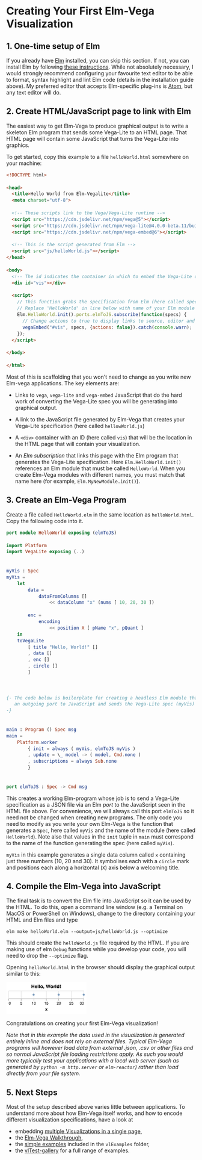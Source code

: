# Creating Your First Elm-Vega Visualization

## 1. One-time setup of Elm

If you already have [Elm](http://elm-lang.org) installed, you can skip this section.
If not, you can install Elm by following [these instructions](https://guide.elm-lang.org/install.html).
While not absolutely necessary, I would strongly recommend configuring your favourite text editor to be able to format, syntax highlight and lint Elm code (details in the installation guide above).
My preferred editor that accepts Elm-specific plug-ins is [Atom](https://atom.io), but any text editor will do.

## 2. Create HTML/JavaScript page to link with Elm

The easiest way to get Elm-Vega to produce graphical output is to write a skeleton Elm program that sends some Vega-Lite to an HTML page.
That HTML page will contain some JavaScript that turns the Vega-Lite into graphics.

To get started, copy this example to a file `helloWorld.html` somewhere on your machine:

```html
<!DOCTYPE html>

<head>
  <title>Hello World from Elm-Vegalite</title>
  <meta charset="utf-8">

  <!-- These scripts link to the Vega/Vega-Lite runtime -->
  <script src="https://cdn.jsdelivr.net/npm/vega@5"></script>
  <script src="https://cdn.jsdelivr.net/npm/vega-lite@4.0.0-beta.11/build/vega-lite.min.js"></script>
  <script src="https://cdn.jsdelivr.net/npm/vega-embed@6"></script>

  <!-- This is the script generated from Elm -->
  <script src="js/helloWorld.js"></script>
</head>

<body>
  <!-- The id indicates the container in which to embed the Vega-Lite output. -->
  <div id="vis"></div>

  <script>
    // This function grabs the specification from Elm (here called specs).
    // Replace 'HelloWorld' in line below with name of your Elm module when you write your own.
    Elm.HelloWorld.init().ports.elmToJS.subscribe(function(specs) {
      // Change actions to true to display links to source, editor and image.
      vegaEmbed("#vis", specs, {actions: false}).catch(console.warn);
    });
  </script>

</body>

</html>
```

Most of this is scaffolding that you won't need to change as you write new Elm-vega applications.
The key elements are:

- Links to `vega`, `vega-lite` and `vega-embed` JavaScript that do the hard work of converting the Vega-Lite spec you will be generating into graphical output.

- A link to the JavaScript file generated by Elm-Vega that creates your Vega-Lite specification (here called `hellowWorld.js`)

- A `<div>` container with an ID (here called `vis`) that will be the location in the HTML page that will contain your visualization.

- An _Elm subscription_ that links this page with the Elm program that generates the Vega-Lite specification.
  Here `Elm.HelloWorld.init()` references an Elm module that must be called `HelloWorld`.
  When you create Elm-Vega modules with different names, you must match that name here (for example, `Elm.MyNewModule.init()`).

## 3. Create an Elm-Vega Program

Create a file called `HelloWorld.elm` in the same location as `helloWorld.html`.
Copy the following code into it.

```elm
port module HelloWorld exposing (elmToJS)

import Platform
import VegaLite exposing (..)


myVis : Spec
myVis =
    let
        data =
            dataFromColumns []
                << dataColumn "x" (nums [ 10, 20, 30 ])

        enc =
            encoding
                << position X [ pName "x", pQuant ]
    in
    toVegaLite
        [ title "Hello, World!" []
        , data []
        , enc []
        , circle []
        ]



{- The code below is boilerplate for creating a headless Elm module that opens
   an outgoing port to JavaScript and sends the Vega-Lite spec (myVis) to it.
-}


main : Program () Spec msg
main =
    Platform.worker
        { init = always ( myVis, elmToJS myVis )
        , update = \_ model -> ( model, Cmd.none )
        , subscriptions = always Sub.none
        }


port elmToJS : Spec -> Cmd msg
```

This creates a working Elm-program whose job is to send a Vega-Lite specification as a JSON file via an Elm _port_ to the JavaScript seen in the HTML file above.
For convenience, we will always call this port `elmToJS` so it need not be changed when creating new programs.
The only code you need to modify as you write your own Elm-Vega is the function that generates a `Spec`, here called `myVis` and the name of the module (here called `HelloWorld`).
Note also that values in the `init` tuple in `main` must correspond to the name of the function generating the spec (here called `myVis`).

`myVis` in this example generates a single data column called `x` containing just three numbers (10, 20 and 30).
It symbolises each with a `circle` mark and positions each along a horizontal (`X`) axis below a welcoming title.

## 4. Compile the Elm-Vega into JavaScript

The final task is to convert the Elm file into JavaScript so it can be used by the HTML.
To do this, open a command line window (e.g. a Terminal on MacOS or PowerShell on Windows), change to the directory containing your HTML and Elm files and type

    elm make helloWorld.elm --output=js/helloWorld.js --optimize

This should create the `helloWorld.js` file required by the HTML.
If you are making use of elm `Debug` functions while you develop your code, you will need to drop the `--optimize` flag.

Opening `helloWorld.html` in the browser should display the graphical output similar to this:

![Hello, World! output](images/helloWorld.png)

Congratulations on creating your first Elm-Vega visualization!

_Note that in this example the data used in the visualization is generated entirely inline and does not rely on external files.
Typical Elm-Vega programs will however load data from external .json, .csv or other files and so normal JavaScript file loading restrictions apply.
As such you would more typically test your applications with a local web server (such as generated by `python -m http.server` or `elm-reactor`) rather than load directly from your file system._

## 5. Next Steps

Most of the setup described above varies little between applications.
To understand more about how Elm-Vega itself works, and how to encode different visualization specifications, have a look at

- embedding [multiple Visualizations in a single page](../helloWorlds/README.md),
- the [Elm-Vega Walkthrough](../walkthrough/README.md),
- the [simple examples](../../vlExamples) included in the `vlExamples` folder,
- the [vlTest-gallery](../../vlTest-gallery) for a full range of examples.
